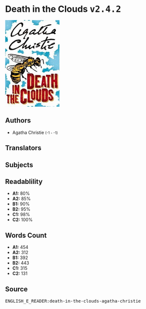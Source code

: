 # Death in the Clouds <kbd>v2.4.2</kbd>

![](./cover.medium.jpg "")

## Authors


 - Agatha Christie <small>(-1 - -1)</small>

## Translators



## Subjects



## Readablility


 - **A1:** 80%
 - **A2:** 85%
 - **B1:** 90%
 - **B2:** 95%
 - **C1:** 98%
 - **C2:** 100%

## Words Count


 - **A1:** 454
 - **A2:** 312
 - **B1:** 392
 - **B2:** 443
 - **C1:** 315
 - **C2:** 131

## Source


<kbd>ENGLISH_E_READER:death-in-the-clouds-agatha-christie</kbd>

